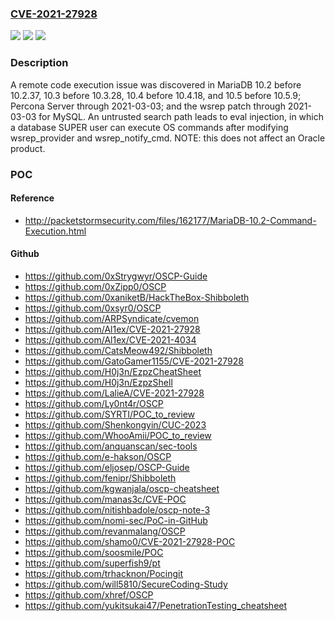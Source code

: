 ### [CVE-2021-27928](https://cve.mitre.org/cgi-bin/cvename.cgi?name=CVE-2021-27928)
![](https://img.shields.io/static/v1?label=Product&message=n%2Fa&color=blue)
![](https://img.shields.io/static/v1?label=Version&message=n%2Fa&color=blue)
![](https://img.shields.io/static/v1?label=Vulnerability&message=n%2Fa&color=brighgreen)

### Description

A remote code execution issue was discovered in MariaDB 10.2 before 10.2.37, 10.3 before 10.3.28, 10.4 before 10.4.18, and 10.5 before 10.5.9; Percona Server through 2021-03-03; and the wsrep patch through 2021-03-03 for MySQL. An untrusted search path leads to eval injection, in which a database SUPER user can execute OS commands after modifying wsrep_provider and wsrep_notify_cmd. NOTE: this does not affect an Oracle product.

### POC

#### Reference
- http://packetstormsecurity.com/files/162177/MariaDB-10.2-Command-Execution.html

#### Github
- https://github.com/0xStrygwyr/OSCP-Guide
- https://github.com/0xZipp0/OSCP
- https://github.com/0xaniketB/HackTheBox-Shibboleth
- https://github.com/0xsyr0/OSCP
- https://github.com/ARPSyndicate/cvemon
- https://github.com/Al1ex/CVE-2021-27928
- https://github.com/Al1ex/CVE-2021-4034
- https://github.com/CatsMeow492/Shibboleth
- https://github.com/GatoGamer1155/CVE-2021-27928
- https://github.com/H0j3n/EzpzCheatSheet
- https://github.com/H0j3n/EzpzShell
- https://github.com/LalieA/CVE-2021-27928
- https://github.com/Ly0nt4r/OSCP
- https://github.com/SYRTI/POC_to_review
- https://github.com/Shenkongyin/CUC-2023
- https://github.com/WhooAmii/POC_to_review
- https://github.com/anquanscan/sec-tools
- https://github.com/e-hakson/OSCP
- https://github.com/eljosep/OSCP-Guide
- https://github.com/fenipr/Shibboleth
- https://github.com/kgwanjala/oscp-cheatsheet
- https://github.com/manas3c/CVE-POC
- https://github.com/nitishbadole/oscp-note-3
- https://github.com/nomi-sec/PoC-in-GitHub
- https://github.com/revanmalang/OSCP
- https://github.com/shamo0/CVE-2021-27928-POC
- https://github.com/soosmile/POC
- https://github.com/superfish9/pt
- https://github.com/trhacknon/Pocingit
- https://github.com/will5810/SecureCoding-Study
- https://github.com/xhref/OSCP
- https://github.com/yukitsukai47/PenetrationTesting_cheatsheet

